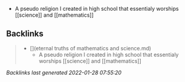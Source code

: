 - A pseudo religion I created in high school that essentialy worships [[science]] and [[mathematics]]



## Backlinks

> - [](eternal truths of mathematics and science.md)
>   - A pseudo religion I created in high school that essentialy worships [[science]] and [[mathematics]]

_Backlinks last generated 2022-01-28 07:55:20_
